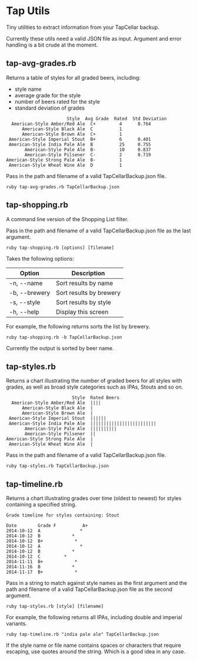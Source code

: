 # Tap Utils

Tiny utilities to extract information from your TapCellar backup.

Currently these utils need a valid JSON file as input. Argument and error handling is a bit crude at the moment.

## tap-avg-grades.rb

Returns a table of styles for all graded beers, including:

* style name
* average grade for the style
* number of beers rated for the style
* standard deviation of grades

```
                       Style  Avg Grade  Rated  Std Deviation
  American-Style Amber/Red Ale  C+         4      0.764
      American-Style Black Ale  C          1
      American-Style Brown Ale  C+         1
 American-Style Imperial Stout  B+         6      0.401
 American-Style India Pale Ale  B          25     0.755
       American-Style Pale Ale  B-         10     0.837
       American-Style Pilsener  C-         2      0.719
American-Style Strong Pale Ale  B-         1
 American-Style Wheat Wine Ale  D          1
```

Pass in the path and filename of a valid TapCellarBackup.json file.

```ruby tap-avg-grades.rb TapCellarBackup.json```

## tap-shopping.rb

A command line version of the Shopping List filter.

Pass in the path and filename of a valid TapCellarBackup.json file as the last argument.

```ruby tap-shopping.rb [options] [filename]```

Takes the following options:

| Option | Description |
| ------ | ----------- |
| -n, --name     |  Sort results by name |
| -b, --brewery  |  Sort results by brewery |
| -s, --style    |  Sort results by style |
| -h, --help     |  Display this screen |

For example, the following returns sorts the list by brewery.

```ruby tap-shopping.rb -b TapCellarBackup.json```

Currently the output is sorted by beer name.

## tap-styles.rb

Returns a chart illustrating the number of graded beers for all styles with grades, as well as broad style categories such as IPAs, Stouts and so on.

```
                         Style  Rated Beers
  American-Style Amber/Red Ale  ||||
      American-Style Black Ale  |
      American-Style Brown Ale  |
 American-Style Imperial Stout  ||||||
 American-Style India Pale Ale  |||||||||||||||||||||||||
       American-Style Pale Ale  ||||||||||
       American-Style Pilsener  ||
American-Style Strong Pale Ale  |
 American-Style Wheat Wine Ale  |
```

Pass in the path and filename of a valid TapCellarBackup.json file.

```ruby tap-styles.rb TapCellarBackup.json```

## tap-timeline.rb

Returns a chart illustrating grades over time (oldest to newest) for styles containing a specified string.

```
Grade timeline for styles containing: Stout

Date        Grade F          A+
2014-10-12  A               *
2014-10-12  B            *
2014-10-12  B+            *
2014-10-12  A               *
2014-10-12  B            *
2014-10-12  C         *
2014-11-11  B+            *
2014-11-16  B            *
2014-11-17  B+            *
```

Pass in a string to match against style names as the first argument and the path and filename of a valid TapCellarBackup.json file as the second argument.

```ruby tap-styles.rb [style] [filename]```

For example, the following returns all IPAs, including double and imperial variants.

```ruby tap-timeline.rb "india pale ale" TapCellarBackup.json```

If the style name or file name contains spaces or characters that require escaping, use quotes around the string. Which is a good idea in any case.